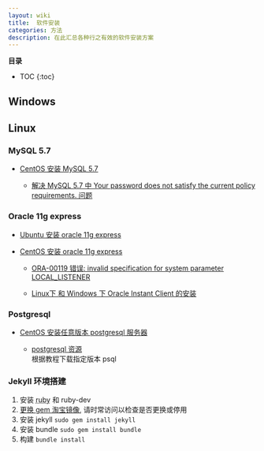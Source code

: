 ```yaml
---
layout: wiki
title:  软件安装
categories: 方法
description: 在此汇总各种行之有效的软件安装方案
---
```


**目录**

* TOC
{:toc}

## Windows

## Linux

### MySQL 5.7

* [CentOS 安装 MySQL 5.7](https://www.jianshu.com/p/7cccdaa2d177)

    * [解决 MySQL 5.7 中 Your password does not satisfy the current policy requirements. 问题](https://blog.csdn.net/maxsky/article/details/51171474)

### Oracle 11g express

* [Ubuntu 安装 oracle 11g express](http://www.169it.com/tech-oracle/article-6404098922522300004.html)

* [CentOS 安装 oracle 11g express](https://www.linuxidc.com/Linux/2018-07/153066.htm)

    * [ORA-00119 错误: invalid specification for system parameter LOCAL_LISTENER](https://blog.csdn.net/hj419460467/article/details/50829569)

    * [Linux下 和 Windows 下 Oracle Instant Client 的安装](https://blog.csdn.net/zklth/article/details/7190035)

### Postgresql

* [CentOS 安装任意版本 postgresql 服务器](https://www.jianshu.com/p/4da8b0405799)

    * [postgresql 资源](https://download.postgresql.org/)  
    根据教程下载指定版本 psql
    
### Jekyll 环境搭建

1. 安装 <abbr title="sudo apt-get install ruby">ruby</abbr> 和 ruby-dev
2. [更换 gem 淘宝镜像](https://gems.ruby-china.com/), 请时常访问以检查是否更换或停用
3. 安装 jekyll `sudo gem install jekyll`
4. 安装 bundle `sudo gem install bundle`
5. 构建 `bundle install`